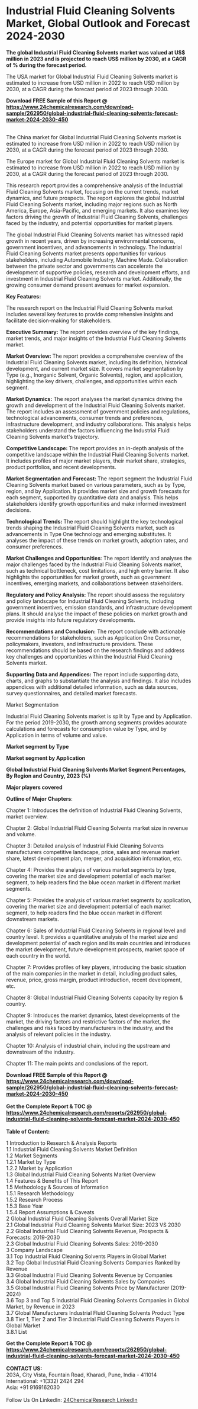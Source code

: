 <h1>Industrial Fluid Cleaning Solvents Market, Global Outlook and Forecast 2024-2030</h1><p><strong>The global Industrial Fluid Cleaning Solvents market was valued at US$ million in 2023 and is projected to reach US$ million by 2030, at a CAGR of % during the forecast period.</strong></p><p>
</p><p>The USA market for Global Industrial Fluid Cleaning Solvents market is estimated to increase from USD million in 2022 to reach USD million by 2030, at a CAGR during the forecast period of 2023 through 2030.</p><div><b>Download FREE Sample of this Report @ 
            <a href="https://www.24chemicalresearch.com/download-sample/262950/global-industrial-fluid-cleaning-solvents-forecast-market-2024-2030-450">
            https://www.24chemicalresearch.com/download-sample/262950/global-industrial-fluid-cleaning-solvents-forecast-market-2024-2030-450</a></b></div><br><p>
</p><p>The China market for Global Industrial Fluid Cleaning Solvents market is estimated to increase from USD million in 2022 to reach USD million by 2030, at a CAGR during the forecast period of 2023 through 2030.</p><p>
</p><p>The Europe market for Global Industrial Fluid Cleaning Solvents market is estimated to increase from USD million in 2022 to reach USD million by 2030, at a CAGR during the forecast period of 2023 through 2030.</p><p>
</p><p>This research report provides a comprehensive analysis of the Industrial Fluid Cleaning Solvents market, focusing on the current trends, market dynamics, and future prospects. The report explores the global Industrial Fluid Cleaning Solvents market, including major regions such as North America, Europe, Asia-Pacific, and emerging markets. It also examines key factors driving the growth of Industrial Fluid Cleaning Solvents, challenges faced by the industry, and potential opportunities for market players.</p><p>
The global Industrial Fluid Cleaning Solvents market has witnessed rapid growth in recent years, driven by increasing environmental concerns, government incentives, and advancements in technology. The Industrial Fluid Cleaning Solvents market presents opportunities for various stakeholders, including Automobile Industry, Machine Made. Collaboration between the private sector and governments can accelerate the development of supportive policies, research and development efforts, and investment in Industrial Fluid Cleaning Solvents market. Additionally, the growing consumer demand present avenues for market expansion.</p><p>
</p><p>
<strong>Key Features:</strong></p><p>
The research report on the Industrial Fluid Cleaning Solvents market includes several key features to provide comprehensive insights and facilitate decision-making for stakeholders.</p><p>
<strong>Executive Summary: </strong>The report provides overview of the key findings, market trends, and major insights of the Industrial Fluid Cleaning Solvents market.</p><p>
<strong>Market Overview: </strong>The report provides a comprehensive overview of the Industrial Fluid Cleaning Solvents market, including its definition, historical development, and current market size. It covers market segmentation by Type (e.g., Inorganic Solvent, Organic Solvents), region, and application, highlighting the key drivers, challenges, and opportunities within each segment.</p><p>
<strong>Market Dynamics:</strong> The report analyses the market dynamics driving the growth and development of the Industrial Fluid Cleaning Solvents market. The report includes an assessment of government policies and regulations, technological advancements, consumer trends and preferences, infrastructure development, and industry collaborations. This analysis helps stakeholders understand the factors influencing the Industrial Fluid Cleaning Solvents market's trajectory.</p><p>
<strong>Competitive Landscape: </strong>The report provides an in-depth analysis of the competitive landscape within the Industrial Fluid Cleaning Solvents market. It includes profiles of major market players, their market share, strategies, product portfolios, and recent developments.</p><p>
<strong>Market Segmentation and Forecast: </strong>The report segment the Industrial Fluid Cleaning Solvents market based on various parameters, such as by Type, region, and by Application. It provides market size and growth forecasts for each segment, supported by quantitative data and analysis. This helps stakeholders identify growth opportunities and make informed investment decisions.</p><p>
<strong>Technological Trends: </strong>The report should highlight the key technological trends shaping the Industrial Fluid Cleaning Solvents market, such as advancements in Type One technology and emerging substitutes. It analyses the impact of these trends on market growth, adoption rates, and consumer preferences.</p><p>
<strong>Market Challenges and Opportunities</strong>: The report identify and analyses the major challenges faced by the Industrial Fluid Cleaning Solvents market, such as technical bottleneck, cost limitations, and high entry barrier. It also highlights the opportunities for market growth, such as government incentives, emerging markets, and collaborations between stakeholders.</p><p>
<strong>Regulatory and Policy Analysis: </strong>The report should assess the regulatory and policy landscape for Industrial Fluid Cleaning Solvents, including government incentives, emission standards, and infrastructure development plans. It should analyse the impact of these policies on market growth and provide insights into future regulatory developments.</p><p>
<strong>Recommendations and Conclusion:</strong> The report conclude with actionable recommendations for stakeholders, such as Application One Consumer, policymakers, investors, and infrastructure providers. These recommendations should be based on the research findings and address key challenges and opportunities within the Industrial Fluid Cleaning Solvents market.</p><p>
<strong>Supporting Data and Appendices:</strong> The report include supporting data, charts, and graphs to substantiate the analysis and findings. It also includes appendices with additional detailed information, such as data sources, survey questionnaires, and detailed market forecasts.</p><p>
Market Segmentation</p><p>
Industrial Fluid Cleaning Solvents market is split by Type and by Application. For the period 2019-2030, the growth among segments provides accurate calculations and forecasts for consumption value by Type, and by Application in terms of volume and value.</p><p>
<strong>Market segment by Type</strong></p><p>
</p><p>
</p><p><strong>Market segment by Application</strong></p><p>
</p><p>
</p><p><strong>Global Industrial Fluid Cleaning Solvents Market Segment Percentages, By Region and Country, 2023 (%)</strong></p><p>
</p><p>
</p><p><strong>Major players covered</strong></p><p>
</p><p>
</p><p><strong>Outline of Major Chapters</strong>:</p><p>
Chapter 1: Introduces the definition of Industrial Fluid Cleaning Solvents, market overview.</p><p>
Chapter 2: Global Industrial Fluid Cleaning Solvents market size in revenue and volume.</p><p>
Chapter 3: Detailed analysis of Industrial Fluid Cleaning Solvents manufacturers competitive landscape, price, sales and revenue market share, latest development plan, merger, and acquisition information, etc.</p><p>
Chapter 4: Provides the analysis of various market segments by type, covering the market size and development potential of each market segment, to help readers find the blue ocean market in different market segments.</p><p>
Chapter 5: Provides the analysis of various market segments by application, covering the market size and development potential of each market segment, to help readers find the blue ocean market in different downstream markets.</p><p>
Chapter 6: Sales of Industrial Fluid Cleaning Solvents in regional level and country level. It provides a quantitative analysis of the market size and development potential of each region and its main countries and introduces the market development, future development prospects, market space of each country in the world.</p><p>
Chapter 7: Provides profiles of key players, introducing the basic situation of the main companies in the market in detail, including product sales, revenue, price, gross margin, product introduction, recent development, etc.</p><p>
Chapter 8: Global Industrial Fluid Cleaning Solvents capacity by region &amp; country.</p><p>
Chapter 9: Introduces the market dynamics, latest developments of the market, the driving factors and restrictive factors of the market, the challenges and risks faced by manufacturers in the industry, and the analysis of relevant policies in the industry.</p><p>
Chapter 10: Analysis of industrial chain, including the upstream and downstream of the industry.</p><p>
Chapter 11: The main points and conclusions of the report.</p><div><b>Download FREE Sample of this Report @ 
            <a href="https://www.24chemicalresearch.com/download-sample/262950/global-industrial-fluid-cleaning-solvents-forecast-market-2024-2030-450">
            https://www.24chemicalresearch.com/download-sample/262950/global-industrial-fluid-cleaning-solvents-forecast-market-2024-2030-450</a></b></div><br><div><b>Get the Complete Report & TOC @ 
            <a href="https://www.24chemicalresearch.com/reports/262950/global-industrial-fluid-cleaning-solvents-forecast-market-2024-2030-450">
            https://www.24chemicalresearch.com/reports/262950/global-industrial-fluid-cleaning-solvents-forecast-market-2024-2030-450</a></b></div><br>
            <b>Table of Content:</b><p>1 Introduction to Research & Analysis Reports<br />
    1.1 Industrial Fluid Cleaning Solvents Market Definition<br />
    1.2 Market Segments<br />
        1.2.1 Market by Type<br />
        1.2.2 Market by Application<br />
    1.3 Global Industrial Fluid Cleaning Solvents Market Overview<br />
    1.4 Features & Benefits of This Report<br />
    1.5 Methodology & Sources of Information<br />
        1.5.1 Research Methodology<br />
        1.5.2 Research Process<br />
        1.5.3 Base Year<br />
        1.5.4 Report Assumptions & Caveats<br />
2 Global Industrial Fluid Cleaning Solvents Overall Market Size<br />
    2.1 Global Industrial Fluid Cleaning Solvents Market Size: 2023 VS 2030<br />
    2.2 Global Industrial Fluid Cleaning Solvents Revenue, Prospects & Forecasts: 2019-2030<br />
    2.3 Global Industrial Fluid Cleaning Solvents Sales: 2019-2030<br />
3 Company Landscape<br />
    3.1 Top Industrial Fluid Cleaning Solvents Players in Global Market<br />
    3.2 Top Global Industrial Fluid Cleaning Solvents Companies Ranked by Revenue<br />
    3.3 Global Industrial Fluid Cleaning Solvents Revenue by Companies<br />
    3.4 Global Industrial Fluid Cleaning Solvents Sales by Companies<br />
    3.5 Global Industrial Fluid Cleaning Solvents Price by Manufacturer (2019-2024)<br />
    3.6 Top 3 and Top 5 Industrial Fluid Cleaning Solvents Companies in Global Market, by Revenue in 2023<br />
    3.7 Global Manufacturers Industrial Fluid Cleaning Solvents Product Type<br />
    3.8 Tier 1, Tier 2 and Tier 3 Industrial Fluid Cleaning Solvents Players in Global Market<br />
        3.8.1 List</p><div><b>Get the Complete Report & TOC @ 
            <a href="https://www.24chemicalresearch.com/reports/262950/global-industrial-fluid-cleaning-solvents-forecast-market-2024-2030-450">
            https://www.24chemicalresearch.com/reports/262950/global-industrial-fluid-cleaning-solvents-forecast-market-2024-2030-450</a></b></div><br><b>CONTACT US:</b><br>
            203A, City Vista, Fountain Road, Kharadi, Pune, India - 411014<br>
            International: +1(332) 2424 294<br>
            Asia: +91 9169162030 <br><br>
            Follow Us On LinkedIn: <a href="https://www.linkedin.com/company/24chemicalresearch/">24ChemicalResearch LinkedIn</a>